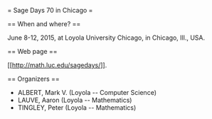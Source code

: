 = Sage Days 70 in Chicago =

== When and where? ==

June 8-12, 2015, at Loyola University Chicago, in Chicago, Ill., USA.

== Web page ==

[[http://math.luc.edu/sagedays/]].

== Organizers ==

  * ALBERT, Mark V. (Loyola -- Computer Science)
  * LAUVE, Aaron (Loyola -- Mathematics)
  * TINGLEY, Peter (Loyola -- Mathematics)
